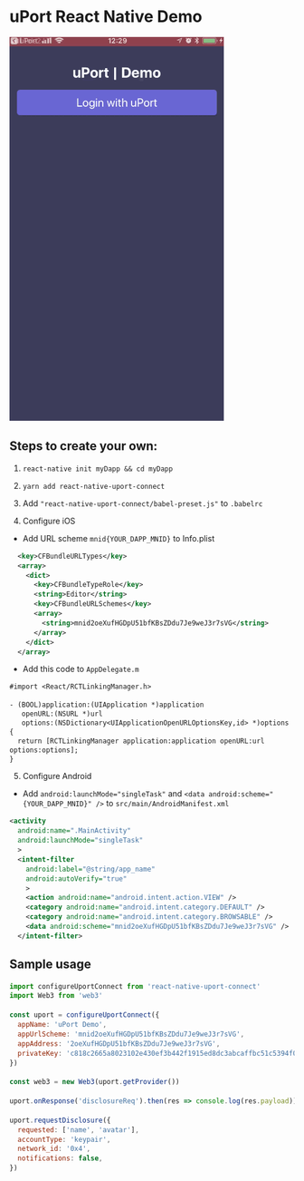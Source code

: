 # uPort React Native Demo

![Video](uport-demo-video.gif)

## Steps to create your own:

1. `react-native init myDapp && cd myDapp`
2. `yarn add react-native-uport-connect`
3. Add `"react-native-uport-connect/babel-preset.js"` to `.babelrc`

4. Configure iOS
  - Add URL scheme `mnid{YOUR_DAPP_MNID}` to Info.plist

```xml
  <key>CFBundleURLTypes</key>
  <array>
    <dict>
      <key>CFBundleTypeRole</key>
      <string>Editor</string>
      <key>CFBundleURLSchemes</key>
      <array>
        <string>mnid2oeXufHGDpU51bfKBsZDdu7Je9weJ3r7sVG</string>
      </array>
    </dict>
  </array>
```
  - Add this code to `AppDelegate.m`

```obj-c
#import <React/RCTLinkingManager.h>

- (BOOL)application:(UIApplication *)application
   openURL:(NSURL *)url
   options:(NSDictionary<UIApplicationOpenURLOptionsKey,id> *)options
{
  return [RCTLinkingManager application:application openURL:url options:options];
}
```


5. Configure Android
  - Add `android:launchMode="singleTask"` and `<data android:scheme="{YOUR_DAPP_MNID}" />` to `src/main/AndroidManifest.xml`

```xml
<activity
  android:name=".MainActivity"
  android:launchMode="singleTask"
  >
  <intent-filter
    android:label="@string/app_name"
    android:autoVerify="true"
    >
    <action android:name="android.intent.action.VIEW" />
    <category android:name="android.intent.category.DEFAULT" />
    <category android:name="android.intent.category.BROWSABLE" />
    <data android:scheme="mnid2oeXufHGDpU51bfKBsZDdu7Je9weJ3r7sVG" />
  </intent-filter>
```

## Sample usage

```javascript
import configureUportConnect from 'react-native-uport-connect'
import Web3 from 'web3'

const uport = configureUportConnect({
  appName: 'uPort Demo',
  appUrlScheme: 'mnid2oeXufHGDpU51bfKBsZDdu7Je9weJ3r7sVG',
  appAddress: '2oeXufHGDpU51bfKBsZDdu7Je9weJ3r7sVG',
  privateKey: 'c818c2665a8023102e430ef3b442f1915ed8dc3abcaffbc51c5394f03fc609e2',
})

const web3 = new Web3(uport.getProvider())

uport.onResponse('disclosureReq').then(res => console.log(res.payload))

uport.requestDisclosure({
  requested: ['name', 'avatar'],
  accountType: 'keypair',
  network_id: '0x4',
  notifications: false,
})

```